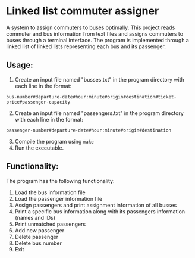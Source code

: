 # Linked list commuter assigner

A system to assign commuters to buses optimally. This project reads commuter and bus information from text files and assigns commuters to buses through a terminal interface. The program is implemented through a linked list of linked lists representing each bus and its passenger.

## Usage:
  1. Create an input file named "busses.txt" in the program directory with each line in the format:
  ```
  bus-number#departure-date#hour:minute#origin#destination#ticket-price#passenger-capacity
  ```
  2. Create an input file named "passengers.txt" in the program directory with each line in the format:
  ```
  passenger-number#departure-date#hour:minute#origin#destination
  ```
  3. Compile the program using ```make```
  4. Run the executable.
  
## Functionality:
The program has the following functionality:
  1. Load the bus information file
  2. Load the passenger information file
  3. Assign passengers and print assignment information of all busses
  4. Print a specific bus information along with its passengers information (names and IDs)
  5. Print unmatched passengers
  6. Add new passenger
  7. Delete passenger
  8. Delete bus number
  9. Exit
